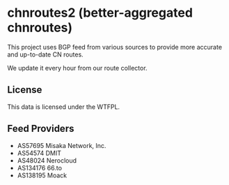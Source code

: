 # chnroutes2 (better-aggregated chnroutes)

This project uses BGP feed from various sources to provide more accurate and up-to-date CN routes.

We update it every hour from our route collector.

## License

This data is licensed under the WTFPL.

## Feed Providers

- AS57695 Misaka Network, Inc.
- AS54574 DMIT
- AS48024 Nerocloud
- AS134176 66.to
- AS138195 Moack
